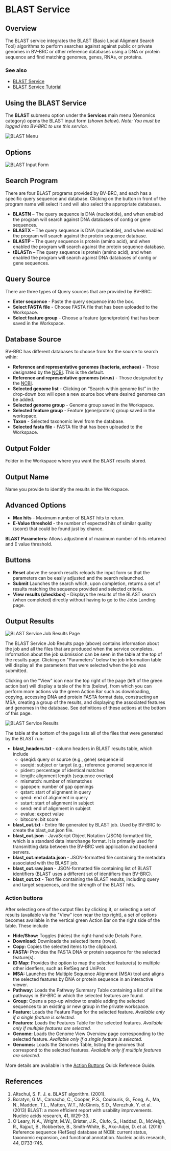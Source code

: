 # BLAST Service

## Overview
The BLAST service integrates the BLAST (Basic Local Aligment Search Tool) algorithms to perform searches against against public or private genomes in BV-BRC or other reference databases using a DNA or protein sequence and find matching genomes, genes, RNAs, or proteins.  

### See also
* [BLAST Service](https://www.bv-brc.org/app/Homology)
* [BLAST Service Tutorial](../../tutorial/blast/blast.html)

## Using the BLAST Service
The **BLAST** submenu option under the **Services** main menu (Genomics category) opens the BLAST input form (*shown below*). *Note: You must be logged into BV-BRC to use this service.*

![BLAST Menu](../images/bv_services_menu.png)

## Options
![BLAST Input Form](../images/blast_input_form.png) 

## Search Program 

There are four BLAST programs provided by BV-BRC, and each has a specific query sequence and database. Clicking on the button in front of the program name will select it and will also select the appropriate databases.

  * **BLASTN** – The query sequence is DNA (nucleotide), and when enabled the program will search against DNA databases of contig or gene sequences.
  * **BLASTX** – The query sequence is DNA (nucleotide), and when enabled the program will search against the protein sequence database.
  * **BLASTP** – The query sequence is protein (amino acid), and when enabled the program will search against the protein sequence database.
  * **tBLASTn** – The query sequence is protein (amino acid), and when enabled the program will search against DNA databases of contig or gene sequences.

 ## Query Source 

There are three types of Query sources that are provided by BV-BRC:

* **Enter sequence** - Paste the query sequence into the box.
* **Select FASTA file** - Choose FASTA file that has been uploaded to the Workspace.
* **Select feature group** - Choose a feature (gene/protein) that has been saved in the Workspace.

## Database Source

BV-BRC has different databases to choose from for the source to search wihin: 

* **Reference and representative genomes (bacteria, archaea)** - Those designated by the [NCBI](https://www.ncbi.nlm.nih.gov/refseq/about/prokaryotes/). This is the default.
* **Reference and representative genomes (virus)** - Those designated by the [NCBI](https://www.ncbi.nlm.nih.gov/refseq/about/).
* **Selected genome list** - Clicking on “Search within genome list” in the drop-down box will open a new source box where desired genomes can be added.
* **Selected genome group** - Genome group saved in the Workspace.
* **Selected feature group** - Feature (gene/protein) group saved in the workspace.
* **Taxon** - Selected taxonomic level from the database.
* **Selected fasta file** - FASTA file that has been uploaded to the Workspace.

## Output Folder
Folder in the Workspace where you want the BLAST results stored.

## Output Name
Name you provide to identify the results in the Workspace. 

## Advanced Options

* **Max hits** - Maximum number of BLAST hits to return.
* **E-Value threshold** - the number of expected hits of similar quality (score) that could be found just by chance.

**BLAST Parameters:** Allows adjustment of maximum number of hits returned and E value threshold.

## Buttons

* **Reset** above the search results reloads the input form so that the parameters can be easily adjusted and the search relaunched.
* **Submit** Launches the search which, upon completion, returns a set of results matching the sequence provided and selected criteria.  
* **View results (checkbox)** - Displays the results of the BLAST search (when completed) directly without having to go to the Jobs Landing page. 

## Output Results
![BLAST Service Job Results Page](../images/blast_service_job_results_page.png) 

The BLAST Service Job Results page (above) contains information about the job and all the files that are produced when the service completes. Information about the job submission can be seen in the table at the top of the results page. Clicking on "Parameters" below the job information table will display all the parameters that were selected when the job was submitted. 

Clicking on the "View" icon near the top right of the page (left of the green action bar) will display a table of the hits (below), from which you can perform more actions via the green Action Bar such as downloading, copying, accessing DNA and protein FASTA format data, constructing an MSA, creating a group of the results, and displaying the associated features and genomes in the database. See definitions of these actions at the bottom of this page.

![BLAST Service Results](../images/blast_service_results.png) 

The table at the bottom of the page lists all of the files that were generated by the BLAST run:

* **blast_headers.txt** - column headers in BLAST results table, which include
  * qseqid: query or source (e.g., gene) sequence id
  * sseqid: subject or target (e.g., reference genome) sequence id
  * pident: percentage of identical matches
  * length: alignment length (sequence overlap)
  * mismatch: number of mismatches
  * gapopen: number of gap openings
  * qstart: start of alignment in query
  * qend: end of alignment in query
  * sstart: start of alignment in subject
  * send: end of alignment in subject
  * evalue: expect value
  * bitscore: bit score
* **blast_out.txt** - Entire file generated by BLAST job. Used by BV-BRC to create the blast_out.json file.
* **blast_out.json** -  JavaScript Object Notation (JSON) formatted file, which is a standard data interchange format. It is primarily used for transmitting data between the BV-BRC web application and backend servers.
* **blast_out.metadata.json** - JSON-formatted file containing the metadata associated with the BLAST job.
* **blast_out.raw.json** - JSON-formatted file containing list of BLAST identifiers (BLAST uses a different set of identifiers than BV-BRC). 
* **blast_out.txt** - Text file containing the BLAST results, including query and target sequences, and the strength of the BLAST hits.

### Action buttons
After selecting one of the output files by clicking it, or selecting a set of results (available via the "View" icon near the top right), a set of options becomes available in the vertical green Action Bar on the right side of the table.  These include

* **Hide/Show:** Toggles (hides) the right-hand side Details Pane.
* **Download:**  Downloads the selected items (rows).
* **Copy:** Copies the selected items to the clipboard.
* **FASTA:** Provides the FASTA DNA or protein sequence for the selected feature(s).
* **ID Map:** Provides the option to map the selected feature(s) to multiple other idenfiers, such as RefSeq and UniProt.
* **MSA:** Launches the Multiple Sequence Alignment (MSA) tool and aligns the selected features by DNA or protein sequence in an interactive viewer.
* **Pathway:** Loads the Pathway Summary Table containing a list of all the pathways in BV-BRC in which the selected features are found.
* **Group:** Opens a pop-up window to enable adding the selected sequences to an existing or new group in the private workspace.
* **Feature:** Loads the Feature Page for the selected feature. *Available only if a single feature is selected.*
* **Features:** Loads the Features Table for the selected features. *Available only if multiple features are selected.*
* **Genome:** Loads the Genome View Overview page corresponding to the selected feature.  *Available only if a single feature is selected.*
* **Genomes:** Loads the Genomes Table, listing the genomes that correspond to the selected features. *Available only if multiple features are selected.*

More details are available in the [Action Buttons](../action_buttons.html) Quick Reference Guide.

## References

1. Altschul, S. F. J. e. BLAST algorithm. (2001).
2. Boratyn, G.M., Camacho, C., Cooper, P.S., Coulouris, G., Fong, A., Ma, N., Madden, T.L., Matten, W.T., McGinnis, S.D., Merezhuk, Y. et al. (2013) BLAST: a more efficient report with usability improvements. Nucleic acids research, 41, W29-33.
3. O'Leary, N.A., Wright, M.W., Brister, J.R., Ciufo, S., Haddad, D., McVeigh, R., Rajput, B., Robbertse, B., Smith-White, B., Ako-Adjei, D. et al. (2016) Reference sequence (RefSeq) database at NCBI: current status, taxonomic expansion, and functional annotation. Nucleic acids research, 44, D733-745.
